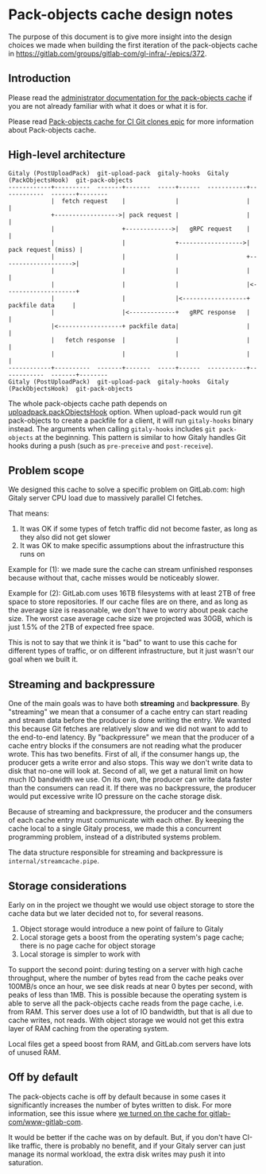 # Pack-objects cache design notes

The purpose of this document is to give more insight into the design choices we made when building the first iteration of the pack-objects cache in https://gitlab.com/groups/gitlab-com/gl-infra/-/epics/372.

## Introduction

Please read the [administrator documentation for the pack-objects cache](https://docs.gitlab.com/ee/administration/gitaly/configure_gitaly.html#pack-objects-cache) if you are not already familiar with what it does or what it is for.

Please read [Pack-objects cache for CI Git clones epic](https://gitlab.com/groups/gitlab-com/gl-infra/-/epics/372) for more information about Pack-objects cache.

## High-level architecture

```
Gitaly (PostUploadPack)  git-upload-pack  gitaly-hooks  Gitaly (PackObjectsHook)  git-pack-objects
------------+----------  -------+-------  -----+------  -----------+------------  -------+--------
            |  fetch request    |              |                   |                     |
            +------------------>| pack request |                   |                     |
            |                   +------------->|   gRPC request    |                     |
            |                   |              +------------------>| pack request (miss) |
            |                   |              |                   +-------------------->|
            |                   |              |                   |                     |
            |                   |              |                   |<--------------------+
            |                   |              |<------------------+   packfile data     |
            |                   |<-------------+   gRPC response   |                     |
            |<------------------+ packfile data|                   |                     |
            |   fetch response  |              |                   |                     |
            |                   |              |                   |                     |
------------+----------  -------+-------  -----+------  -----------+------------  -------+--------
Gitaly (PostUploadPack)  git-upload-pack  gitaly-hooks  Gitaly (PackObjectsHook)  git-pack-objects
```

The whole pack-objects cache path depends on
[uploadpack.packObjectsHook](https://git-scm.com/docs/git-config#Documentation/git-config.txt-uploadpackpackObjectsHook)
option. When upload-pack would run git pack-objects to create a packfile for a
client, it will run `gitaly-hooks` binary instead. The arguments when calling
`gitaly-hooks` includes `git pack-objects` at the beginning. This pattern is
similar to how Gitaly handles Git hooks during a push (such as `pre-preceive`
and `post-receive`).

## Problem scope

We designed this cache to solve a specific problem on GitLab.com: high
Gitaly server CPU load due to massively parallel CI fetches.

That means:

1. It was OK if some types of fetch traffic did not become faster, as long as they also did not get slower
1. It was OK to make specific assumptions about the infrastructure this runs on

Example for (1): we made sure the cache can stream unfinished responses because without that, cache misses would be noticeably slower.

Example for (2): GitLab.com uses 16TB filesystems with at least 2TB of free space to store repositories. If our cache files are on there, and as long as the average size is reasonable, we don't have to worry about peak cache size. The worst case average cache size we projected was 30GB, which is just 1.5% of the 2TB of expected free space.

This is not to say that we think it is "bad" to want to use this cache for different types of traffic, or on different infrastructure, but it just wasn't our goal when we built it.

## Streaming and backpressure

One of the main goals was to have both **streaming** and
**backpressure**. By "streaming" we mean that a consumer of a cache
entry can start reading and stream data before the producer is done
writing the entry. We wanted this because Git fetches are relatively
slow and we did not want to add to the end-to-end latency. By
"backpressure" we mean that the producer of a cache entry blocks if
the consumers are not reading what the producer wrote. This has two
benefits. First of all, if the consumer hangs up, the producer gets a
write error and also stops. This way we don't write data to disk that
no-one will look at. Second of all, we get a natural limit on how much
IO bandwidth we use. On its own, the producer can write data faster
than the consumers can read it. If there was no backpressure, the
producer would put excessive write IO pressure on the cache storage
disk.

Because of streaming and backpressure, the producer and the consumers
of each cache entry must communicate with each other. By keeping the
cache local to a single Gitaly process, we made this a concurrent
programming problem, instead of a distributed systems problem.

The data structure responsible for streaming and backpressure is
`internal/streamcache.pipe`.

## Storage considerations

Early on in the project we thought we would use object storage to
store the cache data but we later decided not to, for several reasons.

1. Object storage would introduce a new point of failure to Gitaly
1. Local storage gets a boost from the operating system's page cache; there is no page cache for object storage
1. Local storage is simpler to work with

To support the second point: during testing on a server with high
cache throughput, where the number of bytes read from the cache peaks
over 100MB/s once an hour, we see disk reads at near 0 bytes per
second, with peaks of less than 1MB. This is possible because the
operating system is able to serve all the pack-objects cache reads from
the page cache, i.e. from RAM. This server does use a lot of IO
bandwidth, but that is all due to cache writes, not reads. With object
storage we would not get this extra layer of RAM caching from the
operating system.

Local files get a speed boost from RAM, and GitLab.com servers have lots of unused RAM.

## Off by default

The pack-objects cache is off by default because in some cases it
significantly increases the number of bytes written to disk. For more
information, see this issue where [we turned on the cache for
gitlab-com/www-gitlab-com](https://gitlab.com/gitlab-com/gl-infra/production/-/issues/4010#note_534564684).

It would be better if the cache was on by default. But, if you don't have
CI-like traffic, there is probably no benefit, and if your Gitaly
server can just manage its normal workload, the extra disk writes may push
it into saturation.
